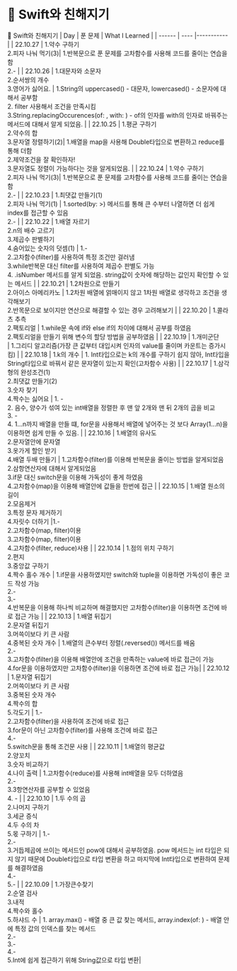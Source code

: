 # 🍎 Swift와 친해지기
🍎 Swift와 친해지기
|   Day   |    푼 문제    |   What I Learned   |
| ------ | ---- |----------- |
| 22.10.27 | 1.약수 구하기<br/>2.피자 나눠 먹기(3)| 1.반복문으로 푼 문제를 고차함수를 사용해 코드를 줄이는 연습을 함<br/>2.- |
| 22.10.26 | 1.대문자와 소문자<br/>2.순서쌍의 개수<br/>3.영어가 싫어요. | 1.String의 uppercased() - 대문자, lowercased() - 소문자에 대해서 공부함<br/>2. filter 사용해서 조건을 만족시킴<br/>3.String.replacingOccurences(of: , with: ) - of의 인자를 with의 인자로 바꿔주는 메서드에 대해서 알게 되었음. |
| 22.10.25 | 1.평균 구하기<br/>2.약수의 합<br/>3.문자열 정렬하기(2)| 1.배열을 map을 사용해 Double타입으로 변환하고 reduce를 통해 더함<br/>2.제약조건을 잘 확인하자!<br/>3.문자열도 정렬이 가능하다는 것을 알게되었음. |
| 22.10.24 | 1.약수 구하기<br/>2.피자 나눠 먹기(3)| 1.반복문으로 푼 문제를 고차함수를 사용해 코드를 줄이는 연습을 함<br/>2.- |
| 22.10.23 | 1.최댓값 만들기(1)<br/>2.피자 나눠 먹기(1) | 1.sorted(by: >) 메서드를 통해 큰 수부터 나열하면 더 쉽게 index를 접근할 수 있음<br/>2.- |
| 22.10.22 | 1.배열 자르기<br/>2.n의 배수 고르기<br/>3.제곱수 판별하기<br/>4.숨어있는 숫자의 덧셈(1) | 1.-<br/>2.고차함수(filter)를 사용하여 특정 조건만 걸러냄<br/>3.while반복문 대신 filter를 사용하여 제곱수 판별도 가능<br/>4. .isNumber 메서드를 알게 되었음. string값이 숫자에 해당하는 값인지 확인할 수 있는 메서드  |
| 22.10.21 | 1.2차원으로 만들기<br/>2.아이스 아메리카노 | 1.2차원 배열에 얽매이지 않고 1차원 배열로 생각하고 조건을 생각해보기<br/>2.반목문으로 보이지만 연산으로 해결할 수 있는 경우 고려해보기  |
| 22.10.20 | 1.콜라츠 추측 <br/>2.팩토리얼 | 1.while문 속에 if와 else if의 차이에 대해서 공부를 하였음<br/>2.팩토리얼을 만들기 위해 변수의 할당 방법을 공부하였음  |
| 22.10.19 | 1.개미군단 <br/> | 1.그리디 알고리즘(가장 큰 값부터 대입시켜 인자의 value를 줄이며 카운트는 증가시킴) |
| 22.10.18 | 1.k의 개수 | 1. Int타입으로는 k의 개수를 구하기 쉽지 않아, Int타입을 String타입으로 바꿔서 같은 문자열이 있는지 확인(고차함수 사용) |
| 22.10.17 | 1.삼각형의 완성조건(1) <br/> 2.최댓값 만들기(2) <br/> 3.숫자 찾기 <br/>4.짝수는 싫어요 | 1. - <br/> 2. 음수, 양수가 섞여 있는 int배열을 정렬한 후 맨 앞 2개와 맨 뒤 2개의 곱을 비교 <br/> 3. - <br/>4. 1...n까지 배열을 만들 떄, for문을 사용해서 배열에 넣어주는 것 보다 Array(1...n)을 이용하면 쉽게 만들 수 있음. |
| 22.10.16 | 1.배열의 유사도 <br/>2.문자열안에 문자열 <br/>3.옷가게 할인 받기<br/>4.배열 두배 만들기 | 1.고차함수(filter)를 이용해 반복문을 줄이는 방법을 알게되었음 <br/> 2.삼항연산자에 대해서 알게되었음<br/>3.if문 대신 switch문을 이용해 가독성이 좋게 하였음 <br/>4.고차함수(map)을 이용해 배열안에 값들을 한번에 접근 |
| 22.10.15 | 1.배열 원소의 길이<br/>2.모음제거<br/>3.특정 문자 제거하기<br/>4.자릿수 더하기 |1.- <br/>2.고차함수(map, filter)이용<br/>3.고차함수(map, filter)이용<br/>4.고차함수(filter, reduce)사용 |
| 22.10.14 | 1.점의 위치 구하기<br/>2.편지<br/>3.중앙값 구하기<br/>4.짝수 홀수 개수 | 1.if문을 사용하였지만 switch와 tuple을 이용하면 가독성이 좋은 코드 작성 가능<br/>2.-<br/>3.-<br/>4.반복문을 이용해 하나씩 비교하며 해결했지만 고차함수(filter)을 이용하면 조건에 바로 접근 가능 |
| 22.10.13 | 1.배열 뒤집기 <br/>2.문자열 뒤집기<br/>3.머쓱이보다 키 큰 사람<br/>4.중복된 숫자 개수  | 1.배열의 큰수부터 정렬(.reversed()) 메서드를 배움<br/>2.- <br/>3.고차함수(filter)을 이용해 배열안에 조건을 만족하는 value에 바로 접근이 가능<br/>4.for문을 이용하였지만 고차함수(filter)을 이용하면 조건에 바로 접근 가능|
| 22.10.12 | 1.문자열 뒤집기<br/>2.머쓱이보다 키 큰 사람<br/>3.중복된 숫자 개수<br/>4.짝수의 합<br/>5.각도기 | 1.-<br/>2.고차함수(filter)을 사용하여 조건에 바로 접근<br/>3.for문이 아닌 고차함수(filter)를 사용해 조건에 바로 접근<br/>4.-<br/>5.switch문을 통해 조건문 사용 |
| 22.10.11 | 1.배열의 평균값<br/>2.양꼬치<br/>3.숫자 비교하기<br/>4.나이 출력 | 1.고차함수(reduce)를 사용해 int배열을 모두 더하였음<br/>2.-<br/>3.3항연산자를 공부할 수 있었음<br/>4. - |
| 22.10.10 | 1.두 수의 곱<br/>2.나머지 구하기<br/>3.세균 증식<br/>4.두 수의 차<br/>5.몫 구하기 | 1.-<br/>2.-<br/>3.거듭제곱에 쓰이는 메서드인 pow에 대해서 공부하였음. pow 메서드는 int 타입은 되지 않기 때문에 Double타입으로 타입 변환을 하고 마지막에 Int타입으로 변환하여 문제를 해결하였음<br/>4.-<br/>5.- |
| 22.10.09 | 1.가장큰수찾기<br/>2.순열 검사<br/>3.내적<br/>4.짝수와 홀수<br/>5.하샤드 수 | 1. array.max() - 배열 중 큰 값 찾는 메서드, array.index(of: ) - 배열 안에 특정 값의 인덱스를 찾는 메서드 <br/>2.-<br/>3.-<br/>4.-<br/>5.Int에 쉽게 접근하기 위해 String값으로 타입 변환|











